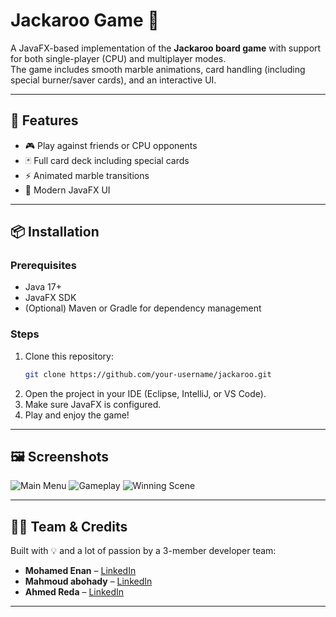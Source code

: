 # Jackaroo Game 🎲

A JavaFX-based implementation of the **Jackaroo board game** with support for both single-player (CPU) and multiplayer modes.  
The game includes smooth marble animations, card handling (including special burner/saver cards), and an interactive UI.

---

## 🚀 Features
- 🎮 Play against friends or CPU opponents
- 🃏 Full card deck including special cards
- ⚡ Animated marble transitions
- 🎨 Modern JavaFX UI

---

## 📦 Installation

### Prerequisites
- Java 17+  
- JavaFX SDK  
- (Optional) Maven or Gradle for dependency management

### Steps
1. Clone this repository:
   ```bash
   git clone https://github.com/your-username/jackaroo.git
2. Open the project in your IDE (Eclipse, IntelliJ, or VS Code).
3. Make sure JavaFX is configured.
4. Play and enjoy the game!
---

## 🖼️ Screenshots

![Main Menu](screenshots/main-menu.png)
![Gameplay](screenshots/gameplay.png)
![Winning Scene](screenshots/winningscene.png)


---

## 👨‍💻 Team & Credits

Built with 💡 and a lot of passion by a 3-member developer team:

- **Mohamed Enan** – [LinkedIn](https://www.linkedin.com/in/mohamed-enan-1122ba306/)
- **Mahmoud abohady** – [LinkedIn](https://www.linkedin.com/in/mahmoud-abohady/)
- **Ahmed Reda** – [LinkedIn](https://www.linkedin.com/in/ahmed-reda-8084442b4/)

---
